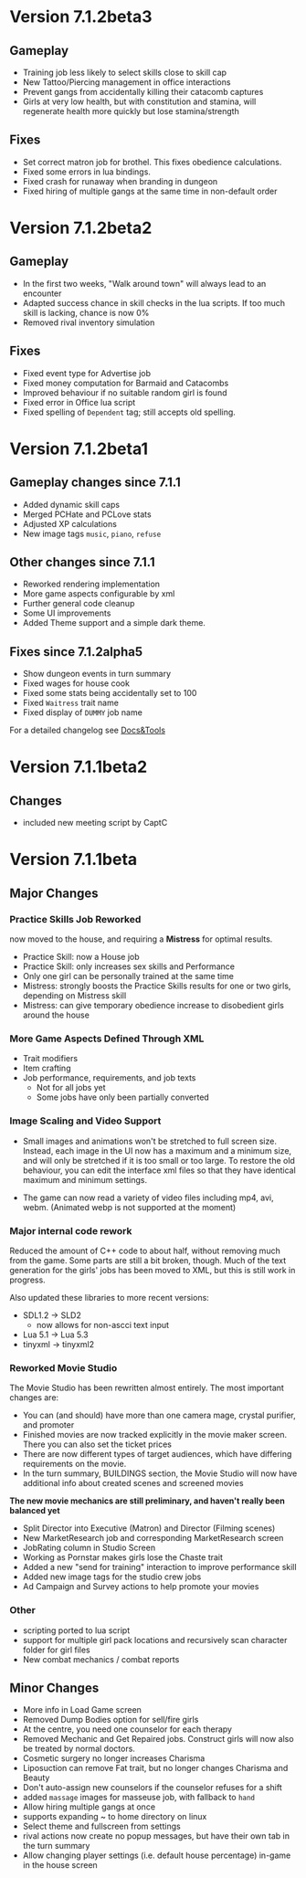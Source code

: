 # Version 7.1.2beta3
## Gameplay
* Training job less likely to select skills close to skill cap
* New Tattoo/Piercing management in office interactions
* Prevent gangs from accidentally killing their catacomb captures
* Girls at very low health, but with constitution and stamina, 
will regenerate health more quickly but lose stamina/strength 

## Fixes
* Set correct matron job for brothel. This fixes obedience calculations.
* Fixed some errors in lua bindings.
* Fixed crash for runaway when branding in dungeon
* Fixed hiring of multiple gangs at the same time in non-default order

# Version 7.1.2beta2

## Gameplay
* In the first two weeks, "Walk around town" will always lead to an encounter
* Adapted success chance in skill checks in the lua scripts. 
  If too much skill is lacking, chance is now 0%
* Removed rival inventory simulation

## Fixes
* Fixed event type for Advertise job
* Fixed money computation for Barmaid and Catacombs
* Improved behaviour if no suitable random girl is found
* Fixed error in Office lua script
* Fixed spelling of `Dependent` tag; still accepts old spelling.

# Version 7.1.2beta1

## Gameplay changes since 7.1.1
* Added dynamic skill caps
* Merged PCHate and PCLove stats 
* Adjusted XP calculations
* New image tags `music`, `piano`, `refuse`

## Other changes since 7.1.1
* Reworked rendering implementation
* More game aspects configurable by xml
* Further general code cleanup
* Some UI improvements
* Added Theme support and a simple dark theme.

## Fixes since 7.1.2alpha5
* Show dungeon events in turn summary
* Fixed wages for house cook
* Fixed some stats being accidentally set to 100
* Fixed `Waitress` trait name
* Fixed display of `DUMMY` job name

For a detailed changelog see [Docs&Tools](Docs&Tools/changelog-7.1.2beta.md)

# Version 7.1.1beta2
## Changes
* included new meeting script by CaptC

# Version 7.1.1beta

## Major Changes
### Practice Skills Job Reworked
now moved to the house, and requiring a **Mistress** for optimal results.
  - Practice Skill: now a House job
  - Practice Skill: only increases sex skills and Performance
  - Only one girl can be personally trained at the same time
  - Mistress: strongly boosts the Practice Skills results for one or two girls, depending on Mistress skill
  - Mistress: can give temporary obedience increase to disobedient girls around the house

### More Game Aspects Defined Through XML
* Trait modifiers
* Item crafting
* Job performance, requirements, and job texts
  - Not for all jobs yet
  - Some jobs have only been partially converted

### Image Scaling and Video Support
* Small images and animations won't be stretched to full screen size. Instead, each image in the UI 
  now has a maximum and a minimum size, and will only be stretched if it is too small or too large. 
  To restore the old behaviour, you can edit the interface xml files so that they have identical maximum and minimum settings.

* The game can now read a variety of video files including mp4, avi, webm. 
  (Animated webp is not supported at the moment)

### Major internal code rework
Reduced the amount of C++ code to about half, without removing much from the game.
Some parts are still a bit broken, though. Much of the text generation for the girls'
jobs has been moved to XML, but this is still work in progress.

Also updated these libraries to more recent versions:
* SDL1.2 -> SLD2
  - now allows for non-ascci text input
* Lua 5.1 -> Lua 5.3
* tinyxml -> tinyxml2

### Reworked Movie Studio
The Movie Studio has been rewritten almost entirely. The most important changes are:
* You can (and should) have more than one camera mage, crystal purifier, and promoter
* Finished movies are now tracked explicitly in the movie maker screen. There you can also
  set the ticket prices
* There are now different types of target audiences, which have differing requirements on
  the movie.
* In the turn summary, BUILDINGS section, the Movie Studio will now have additional info about
  created scenes and screened movies

**The new movie mechanics are still preliminary, and haven't really been balanced yet**

* Split Director into Executive (Matron) and Director (Filming scenes)
* New MarketResearch job and corresponding MarketResearch screen
* JobRating column in Studio Screen
* Working as Pornstar makes girls lose the Chaste trait
* Added a new "send for training" interaction to improve performance skill
* Added new image tags for the studio crew jobs
* Ad Campaign and Survey actions to help promote your movies

### Other
* scripting ported to lua script
* support for multiple girl pack locations and recursively scan character folder for girl files
* New combat mechanics / combat reports

## Minor Changes
* More info in Load Game screen
* Removed Dump Bodies option for sell/fire girls
* At the centre, you need one counselor for each therapy
* Removed Mechanic and Get Repaired jobs. Construct girls will now also be treated by normal doctors.
* Cosmetic surgery no longer increases Charisma
* Liposuction can remove Fat trait, but no longer changes Charisma and Beauty
* Don't auto-assign new counselors if the counselor refuses for a shift
* added `massage` images for masseuse job, with fallback to `hand`
* Allow hiring multiple gangs at once
* supports expanding ~ to home directory on linux
* Select theme and fullscreen from settings
* rival actions now create no popup messages, but have their own tab in the turn summary
* Allow changing player settings (i.e. default house percentage) in-game in the house screen

